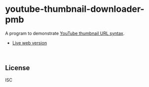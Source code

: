 ﻿
<!--#echo json="package.json" key="name" underline="=" -->
youtube-thumbnail-downloader-pmb
================================
<!--/#echo -->


A program to demonstrate [YouTube thumbnail URL syntax](syntax.md).

* [Live web version](https://mk-pmb.github.io/youtube-thumbnail-downloader-pmb/weboverview.html)






&nbsp;


License
-------
<!--#echo json="package.json" key=".license" -->
ISC
<!--/#echo -->
